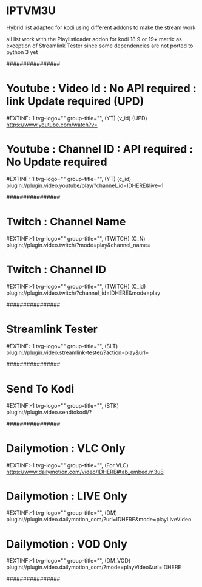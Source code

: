 # IPTVM3U


Hybrid list adapted for kodi using different addons to make the stream work

all list work with the Playlistloader addon  for kodi 18.9 or 19+ matrix as exception of Streamlink Tester  since some dependencies are not ported to python 3 yet


################


# Youtube : Video Id :  No API required : link Update required (UPD)
#EXTINF:-1 tvg-logo="" group-title="", (YT) (v_id) (UPD)
https://www.youtube.com/watch?v=

# Youtube : Channel ID : API required : No Update required
#EXTINF:-1 tvg-logo="" group-title="", (YT) (c_id)
plugin://plugin.video.youtube/play/?channel_id=IDHERE&live=1


################


# Twitch : Channel Name
#EXTINF:-1 tvg-logo="" group-title="", (TWITCH) (C_N)
plugin://plugin.video.twitch/?mode=play&channel_name=

# Twitch : Channel ID
#EXTINF:-1 tvg-logo="" group-title="", (TWITCH) (C_id)
plugin://plugin.video.twitch/?channel_id=IDHERE&amp;mode=play


################


# Streamlink Tester
#EXTINF:-1 tvg-logo="" group-title="",  (SLT)
plugin://plugin.video.streamlink-tester/?action=play&url=


################


# Send To Kodi
#EXTINF:-1 tvg-logo="" group-title="", (STK)
plugin://plugin.video.sendtokodi/?


################


# Dailymotion : VLC Only
#EXTINF:-1 tvg-logo="" group-title="", (For VLC)
https://www.dailymotion.com/video/IDHERE#tab_embed.m3u8

# Dailymotion : LIVE Only
#EXTINF:-1 tvg-logo="" group-title="", (DM)
plugin://plugin.video.dailymotion_com/?url=IDHERE&amp;mode=playLiveVideo

# Dailymotion : VOD Only
#EXTINF:-1 tvg-logo="" group-title="", (DM_VOD)
plugin://plugin.video.dailymotion_com/?mode=playVideo&url=IDHERE


################



